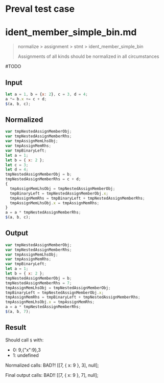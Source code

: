 # Preval test case

# ident_member_simple_bin.md

> normalize > assignment > stmt > ident_member_simple_bin
>
> Assignments of all kinds should be normalized in all circumstances

#TODO

## Input

`````js filename=intro
let a = 1, b = {x: 2}, c = 3, d = 4;
a *= b.x += c + d;
$(a, b, c);
`````

## Normalized

`````js filename=intro
var tmpNestedAssignMemberObj;
var tmpNestedAssignMemberRhs;
var tmpAssignMemLhsObj;
var tmpAssignMemRhs;
var tmpBinaryLeft;
let a = 1;
let b = { x: 2 };
let c = 3;
let d = 4;
tmpNestedAssignMemberObj = b;
tmpNestedAssignMemberRhs = c + d;
{
  tmpAssignMemLhsObj = tmpNestedAssignMemberObj;
  tmpBinaryLeft = tmpNestedAssignMemberObj.x;
  tmpAssignMemRhs = tmpBinaryLeft + tmpNestedAssignMemberRhs;
  tmpAssignMemLhsObj.x = tmpAssignMemRhs;
}
a = a * tmpNestedAssignMemberRhs;
$(a, b, c);
`````

## Output

`````js filename=intro
var tmpNestedAssignMemberObj;
var tmpNestedAssignMemberRhs;
var tmpAssignMemLhsObj;
var tmpAssignMemRhs;
var tmpBinaryLeft;
let a = 1;
let b = { x: 2 };
tmpNestedAssignMemberObj = b;
tmpNestedAssignMemberRhs = 7;
tmpAssignMemLhsObj = tmpNestedAssignMemberObj;
tmpBinaryLeft = tmpNestedAssignMemberObj.x;
tmpAssignMemRhs = tmpBinaryLeft + tmpNestedAssignMemberRhs;
tmpAssignMemLhsObj.x = tmpAssignMemRhs;
a = a * tmpNestedAssignMemberRhs;
$(a, b, 7);
`````

## Result

Should call `$` with:
 - 0: 9,{"x":9},3
 - 1: undefined

Normalized calls: BAD?!
[[7, { x: 9 }, 3], null];

Final output calls: BAD!!
[[7, { x: 9 }, 7], null];

